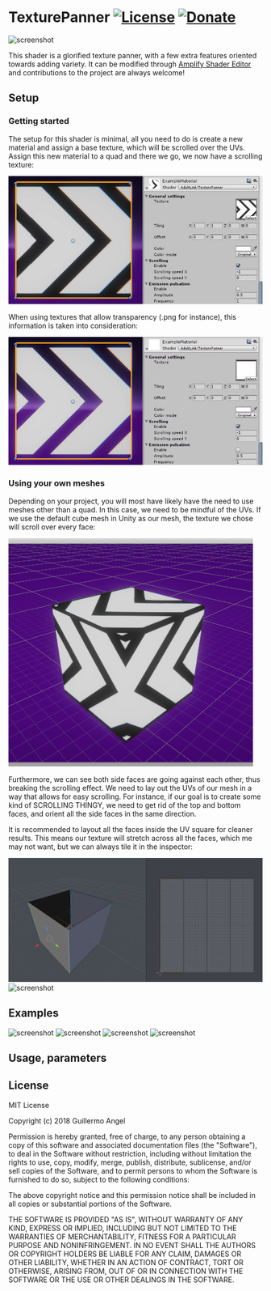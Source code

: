 # TexturePanner [![License](https://img.shields.io/badge/License-MIT-lightgrey.svg?style=flat)](http://adultlink.mit-license.org) [![Donate](https://img.shields.io/badge/Donate-PayPal-green.svg)](https://www.paypal.me/adultlink/5usd)
![screenshot](Screenshots/ThrustersExample.gif)

This shader is a glorified texture panner, with a few extra features oriented towards adding variety. It can be modified through [Amplify Shader Editor](http://amplify.pt/unity/amplify-shader-editor) and contributions to the project are always welcome!
## Setup
### Getting started
The setup for this shader is minimal, all you need to do is create a new material and assign a base texture, which will be scrolled over the UVs. Assign this new material to a quad and there we go, we now have a scrolling texture:

![screenshot](Screenshots/BasicExample.gif)

When using textures that allow transparency (.png for instance), this information is taken into consideration:

![screenshot](Screenshots/BasicExample2.gif)

### Using your own meshes

Depending on your project, you will most have likely have the need to use meshes other than a quad. In this case, we need to be mindful of the UVs. If we use the default cube mesh in Unity as our mesh, the texture we chose will scroll over every face:

![screenshot](Screenshots/BasicExample3.gif)

Furthermore, we can see both side faces are going against each other, thus breaking the scrolling effect. We need to lay out the UVs of our mesh in a way that allows for easy scrolling. For instance, if our goal is to create some kind of SCROLLING THINGY, we need to get rid of the top and bottom faces, and orient all the side faces in the same direction.

It is recommended to layout all the faces inside the UV square for cleaner results. This means our texture will stretch across all the faces, which me may not want, but we can always tile it in the inspector:

![screenshot](Screenshots/BlenderCubeUVs.gif)
![screenshot](Screenshots/BlenderCubeExample.gif)

## Examples

![screenshot](Screenshots/LoadingRings.gif)
![screenshot](Screenshots/ConveryorBelts.gif)
![screenshot](Screenshots/Thrusters.gif)
![screenshot](Screenshots/Buildings.gif)

## Usage, parameters
## License
MIT License

Copyright (c) 2018 Guillermo Angel

Permission is hereby granted, free of charge, to any person obtaining a copy
of this software and associated documentation files (the "Software"), to deal
in the Software without restriction, including without limitation the rights
to use, copy, modify, merge, publish, distribute, sublicense, and/or sell
copies of the Software, and to permit persons to whom the Software is
furnished to do so, subject to the following conditions:

The above copyright notice and this permission notice shall be included in all
copies or substantial portions of the Software.

THE SOFTWARE IS PROVIDED "AS IS", WITHOUT WARRANTY OF ANY KIND, EXPRESS OR
IMPLIED, INCLUDING BUT NOT LIMITED TO THE WARRANTIES OF MERCHANTABILITY,
FITNESS FOR A PARTICULAR PURPOSE AND NONINFRINGEMENT. IN NO EVENT SHALL THE
AUTHORS OR COPYRIGHT HOLDERS BE LIABLE FOR ANY CLAIM, DAMAGES OR OTHER
LIABILITY, WHETHER IN AN ACTION OF CONTRACT, TORT OR OTHERWISE, ARISING FROM,
OUT OF OR IN CONNECTION WITH THE SOFTWARE OR THE USE OR OTHER DEALINGS IN THE
SOFTWARE.
